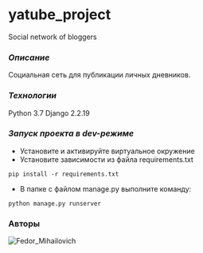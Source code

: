 # yatube_project
Social network of bloggers


### *Описание*
Социальная сеть для публикации личных дневников.

### *Технологии*
Python 3.7
Django 2.2.19
### *Запуск проекта в dev-режиме*
- Установите и активируйте виртуальное окружение
- Установите зависимости из файла requirements.txt
```
pip install -r requirements.txt
``` 
- В папке с файлом manage.py выполните команду:
```
python manage.py runserver
```
### **Авторы**
![Fedor_Mihailovich](https://upload.wikimedia.org/wikipedia/commons/thumb/7/78/Vasily_Perov_-_%D0%9F%D0%BE%D1%80%D1%82%D1%80%D0%B5%D1%82_%D0%A4.%D0%9C.%D0%94%D0%BE%D1%81%D1%82%D0%BE%D0%B5%D0%B2%D1%81%D0%BA%D0%BE%D0%B3%D0%BE_-_Google_Art_Project.jpg/274px-Vasily_Perov_-_%D0%9F%D0%BE%D1%80%D1%82%D1%80%D0%B5%D1%82_%D0%A4.%D0%9C.%D0%94%D0%BE%D1%81%D1%82%D0%BE%D0%B5%D0%B2%D1%81%D0%BA%D0%BE%D0%B3%D0%BE_-_Google_Art_Project.jpg)


